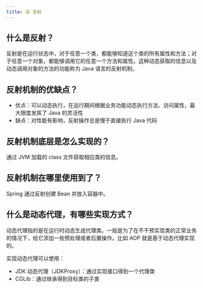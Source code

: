 ```yaml
---
title: 😪 反射
---
```


## 什么是反射？

反射是在运行状态中，对于任意一个类，都能够知道这个类的所有属性和方法；对于任意一个对象，都能够调用它的任意一个方法和属性。这种动态获取的信息以及动态调用对象的方法的功能称为 Java 语言的反射机制。

## 反射机制的优缺点？

- 优点：可以动态执行，在运行期间根据业务功能动态执行方法、访问属性，最大限度发挥了 Java 的灵活性
- 缺点：对性能有影响，反射操作总是慢于直接执行 Java 代码

## 反射机制底层是怎么实现的？

通过 JVM 加载的 class 文件获取相应类的信息。

## 反射机制在哪里使用到了？

Spring 通过反射创建 Bean 并放入容器中。

## 什么是动态代理，有哪些实现方式？

动态代理指的是在运行时动态生成代理类。一般是为了在不干预实现类的正常业务的情况下，给它添加一些预处理或者后置操作。比如 AOP 就是基于动态代理实现的。

实现动态代理可以使用：

- JDK 动态代理（JDKProxy）：通过实现接口得到一个代理类
- CGLib：通过继承得到目标类的子类
